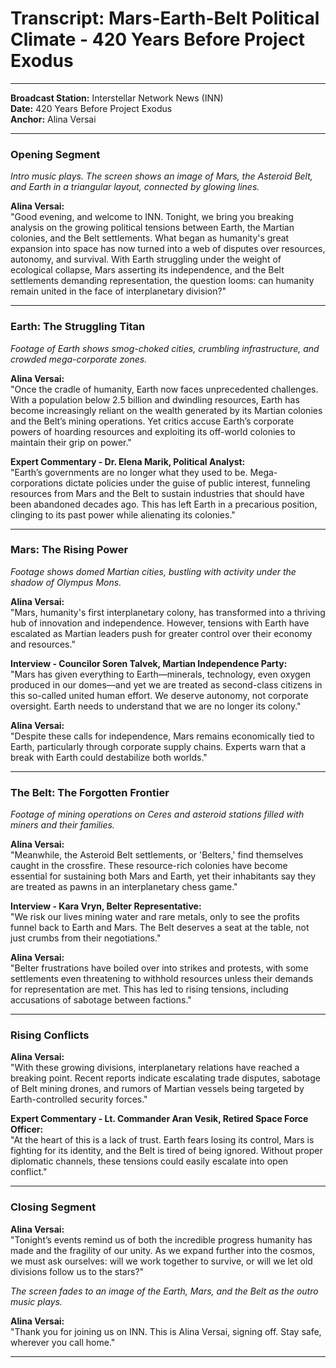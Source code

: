 # Transcript: Mars-Earth-Belt Political Climate - 420 Years Before Project Exodus

---

**Broadcast Station:** Interstellar Network News (INN)  
**Date:** 420 Years Before Project Exodus  
**Anchor:** Alina Versai  

---

### **Opening Segment**

*Intro music plays. The screen shows an image of Mars, the Asteroid Belt, and Earth in a triangular layout, connected by glowing lines.*

**Alina Versai:**  
"Good evening, and welcome to INN. Tonight, we bring you breaking analysis on the growing political tensions between Earth, the Martian colonies, and the Belt settlements. What began as humanity's great expansion into space has now turned into a web of disputes over resources, autonomy, and survival. With Earth struggling under the weight of ecological collapse, Mars asserting its independence, and the Belt settlements demanding representation, the question looms: can humanity remain united in the face of interplanetary division?"

---

### **Earth: The Struggling Titan**

*Footage of Earth shows smog-choked cities, crumbling infrastructure, and crowded mega-corporate zones.*

**Alina Versai:**  
"Once the cradle of humanity, Earth now faces unprecedented challenges. With a population below 2.5 billion and dwindling resources, Earth has become increasingly reliant on the wealth generated by its Martian colonies and the Belt’s mining operations. Yet critics accuse Earth’s corporate powers of hoarding resources and exploiting its off-world colonies to maintain their grip on power."

**Expert Commentary - Dr. Elena Marik, Political Analyst:**  
"Earth’s governments are no longer what they used to be. Mega-corporations dictate policies under the guise of public interest, funneling resources from Mars and the Belt to sustain industries that should have been abandoned decades ago. This has left Earth in a precarious position, clinging to its past power while alienating its colonies."

---

### **Mars: The Rising Power**

*Footage shows domed Martian cities, bustling with activity under the shadow of Olympus Mons.*

**Alina Versai:**  
"Mars, humanity's first interplanetary colony, has transformed into a thriving hub of innovation and independence. However, tensions with Earth have escalated as Martian leaders push for greater control over their economy and resources."

**Interview - Councilor Soren Talvek, Martian Independence Party:**  
"Mars has given everything to Earth—minerals, technology, even oxygen produced in our domes—and yet we are treated as second-class citizens in this so-called united human effort. We deserve autonomy, not corporate oversight. Earth needs to understand that we are no longer its colony."

**Alina Versai:**  
"Despite these calls for independence, Mars remains economically tied to Earth, particularly through corporate supply chains. Experts warn that a break with Earth could destabilize both worlds."

---

### **The Belt: The Forgotten Frontier**

*Footage of mining operations on Ceres and asteroid stations filled with miners and their families.*

**Alina Versai:**  
"Meanwhile, the Asteroid Belt settlements, or 'Belters,' find themselves caught in the crossfire. These resource-rich colonies have become essential for sustaining both Mars and Earth, yet their inhabitants say they are treated as pawns in an interplanetary chess game."

**Interview - Kara Vryn, Belter Representative:**  
"We risk our lives mining water and rare metals, only to see the profits funnel back to Earth and Mars. The Belt deserves a seat at the table, not just crumbs from their negotiations."

**Alina Versai:**  
"Belter frustrations have boiled over into strikes and protests, with some settlements even threatening to withhold resources unless their demands for representation are met. This has led to rising tensions, including accusations of sabotage between factions."

---

### **Rising Conflicts**

**Alina Versai:**  
"With these growing divisions, interplanetary relations have reached a breaking point. Recent reports indicate escalating trade disputes, sabotage of Belt mining drones, and rumors of Martian vessels being targeted by Earth-controlled security forces."

**Expert Commentary - Lt. Commander Aran Vesik, Retired Space Force Officer:**  
"At the heart of this is a lack of trust. Earth fears losing its control, Mars is fighting for its identity, and the Belt is tired of being ignored. Without proper diplomatic channels, these tensions could easily escalate into open conflict."

---

### **Closing Segment**

**Alina Versai:**  
"Tonight’s events remind us of both the incredible progress humanity has made and the fragility of our unity. As we expand further into the cosmos, we must ask ourselves: will we work together to survive, or will we let old divisions follow us to the stars?"

*The screen fades to an image of the Earth, Mars, and the Belt as the outro music plays.*

**Alina Versai:**  
"Thank you for joining us on INN. This is Alina Versai, signing off. Stay safe, wherever you call home."

---
